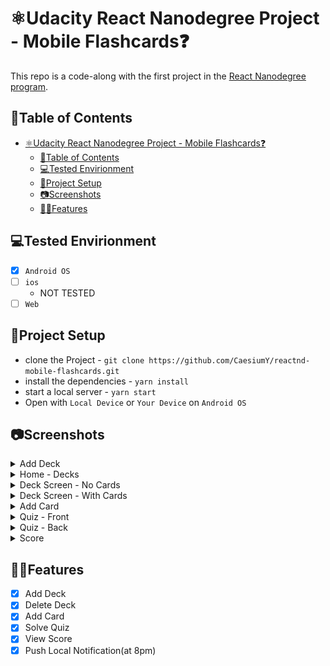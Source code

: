 # ⚛Udacity React Nanodegree Project - Mobile Flashcards❓

This repo is a code-along with the first project in the [React Nanodegree program](https://www.udacity.com/course/react-nanodegree--nd019).

## 📌Table of Contents

- [⚛Udacity React Nanodegree Project - Mobile Flashcards❓](#udacity-react-nanodegree-project---mobile-flashcards)
  - [📌Table of Contents](#table-of-contents)
  - [💻Tested Envirionment](#tested-envirionment)
  - [🔰Project Setup](#project-setup)
  - [📷Screenshots](#screenshots)
  - [👨‍💻Features](#features)

## 💻Tested Envirionment

- [x] `Android OS`
- [ ] `ios`
  -  NOT TESTED
- [ ] `Web`

## 🔰Project Setup

- clone the Project - `git clone https://github.com/CaesiumY/reactnd-mobile-flashcards.git`
- install the dependencies - `yarn install`
- start a local server - `yarn start`
- Open with `Local Device` or `Your Device` on `Android OS`

## 📷Screenshots

<details>
    <summary>Add Deck</summary>
    <img src="./screenshots/add_deck.jpg" width="600">    
</details>
<details>
    <summary>Home - Decks</summary>
    <img src="./screenshots/home.jpg" width="600">    
</details>
<details>
    <summary>Deck Screen - No Cards</summary>
    <img src="./screenshots/deck_screen.jpg" width="600">    
</details>
<details>
    <summary>Deck Screen - With Cards</summary>
    <img src="./screenshots/deck_screen_button.jpg" width="600">    
</details>
<details>
    <summary>Add Card</summary>
    <img src="./screenshots/add_card.jpg" width="600">    
</details>
<details>
    <summary>Quiz - Front</summary>
    <img src="./screenshots/quiz_front.jpg" width="600">    
</details>
<details>
    <summary>Quiz - Back</summary>
    <img src="./screenshots/quiz_back.jpg" width="600">    
</details>
<details>
    <summary>Score</summary>
    <img src="./screenshots/score.jpg" width="600">    
</details>

## 👨‍💻Features

- [x] Add Deck
- [x] Delete Deck
- [x] Add Card
- [x] Solve Quiz
- [x] View Score
- [x] Push Local Notification(at 8pm)
